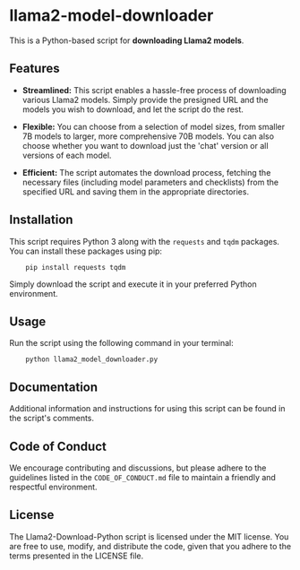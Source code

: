 # llama2-model-downloader

This is a Python-based script for **downloading Llama2 models**.

## Features

- **Streamlined:** This script enables a hassle-free process of downloading various Llama2 models. Simply provide the presigned URL and the models you wish to download, and let the script do the rest.

- **Flexible:** You can choose from a selection of model sizes, from smaller 7B models to larger, more comprehensive 70B models. You can also choose whether you want to download just the 'chat' version or all versions of each model.

- **Efficient:** The script automates the download process, fetching the necessary files (including model parameters and checklists) from the specified URL and saving them in the appropriate directories.

## Installation
This script requires Python 3 along with the `requests` and `tqdm` packages. You can install these packages using pip:
```
    pip install requests tqdm
```
Simply download the script and execute it in your preferred Python environment.

## Usage
Run the script using the following command in your terminal:
```
    python llama2_model_downloader.py
```
## Documentation
Additional information and instructions for using this script can be found in the script's comments.

## Code of Conduct
We encourage contributing and discussions, but please adhere to the guidelines listed in the `CODE_OF_CONDUCT.md` file to maintain a friendly and respectful environment.

## License
The Llama2-Download-Python script is licensed under the MIT license. You are free to use, modify, and distribute the code, given that you adhere to the terms presented in the LICENSE file.
